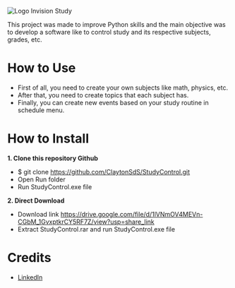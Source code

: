 ![Logo Invision Study](https://user-images.githubusercontent.com/95229093/205111573-e5a97008-e1ec-4728-9c89-01574ce3fa07.png)


This project was made to improve Python skills and the main objective was to develop a software like to control study and its respective subjects, grades, etc.


# How to Use
* First of all, you need to create your own subjects like math, physics, etc.
* After that, you need to create topics that each subject has.
* Finally, you can create new events based on your study routine in schedule menu.
# How to Install
**1. Clone this repository Github**
   - $ git clone https://github.com/ClaytonSdS/StudyControl.git
   - Open Run folder
   - Run StudyControl.exe file
  
**2. Direct Download**
   - Download link https://drive.google.com/file/d/1lVNmOV4MEVn-CGbM_1GvxptkrCY5RF7Z/view?usp=share_link
   - Extract StudyControl.rar and run StudyControl.exe file
# Credits
- [LinkedIn](https://www.linkedin.com/in/clayton-santos-579682205/)


